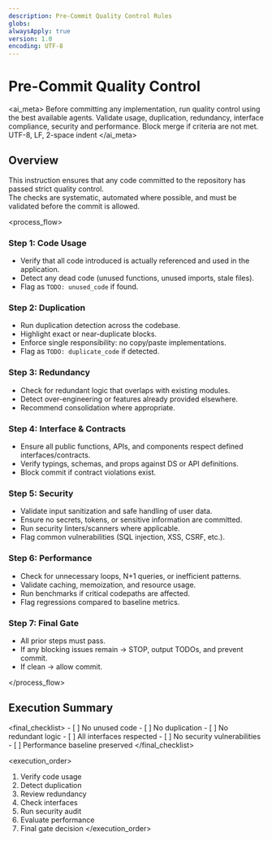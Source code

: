 ```yaml
---
description: Pre-Commit Quality Control Rules
globs:
alwaysApply: true
version: 1.0
encoding: UTF-8
---
```


# Pre-Commit Quality Control

<ai_meta>
  <rules>Before committing any implementation, run quality control using the best available agents. Validate usage, duplication, redundancy, interface compliance, security and performance. Block merge if criteria are not met.</rules>
  <format>UTF-8, LF, 2-space indent</format>
</ai_meta>

## Overview

This instruction ensures that any code committed to the repository has passed strict quality control.  
The checks are systematic, automated where possible, and must be validated before the commit is allowed.

<process_flow>

<step number="1" name="code_usage">

### Step 1: Code Usage
- Verify that all code introduced is actually referenced and used in the application.
- Detect any dead code (unused functions, unused imports, stale files).
- Flag as `TODO: unused_code` if found.

</step>

<step number="2" name="duplication">

### Step 2: Duplication
- Run duplication detection across the codebase.
- Highlight exact or near-duplicate blocks.
- Enforce single responsibility: no copy/paste implementations.
- Flag as `TODO: duplicate_code` if detected.

</step>

<step number="3" name="redundancy">

### Step 3: Redundancy
- Check for redundant logic that overlaps with existing modules.
- Detect over-engineering or features already provided elsewhere.
- Recommend consolidation where appropriate.

</step>

<step number="4" name="interfaces">

### Step 4: Interface & Contracts
- Ensure all public functions, APIs, and components respect defined interfaces/contracts.
- Verify typings, schemas, and props against DS or API definitions.
- Block commit if contract violations exist.

</step>

<step number="5" name="security">

### Step 5: Security
- Validate input sanitization and safe handling of user data.
- Ensure no secrets, tokens, or sensitive information are committed.
- Run security linters/scanners where applicable.
- Flag common vulnerabilities (SQL injection, XSS, CSRF, etc.).

</step>

<step number="6" name="performance">

### Step 6: Performance
- Check for unnecessary loops, N+1 queries, or inefficient patterns.
- Validate caching, memoization, and resource usage.
- Run benchmarks if critical codepaths are affected.
- Flag regressions compared to baseline metrics.

</step>

<step number="7" name="final_gate">

### Step 7: Final Gate
- All prior steps must pass.
- If any blocking issues remain → STOP, output TODOs, and prevent commit.
- If clean → allow commit.

</step>

</process_flow>

## Execution Summary

<final_checklist>
  <verify>
    - [ ] No unused code
    - [ ] No duplication
    - [ ] No redundant logic
    - [ ] All interfaces respected
    - [ ] No security vulnerabilities
    - [ ] Performance baseline preserved
  </verify>
</final_checklist>

<execution_order>
  1. Verify code usage
  2. Detect duplication
  3. Review redundancy
  4. Check interfaces
  5. Run security audit
  6. Evaluate performance
  7. Final gate decision
</execution_order>